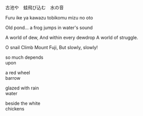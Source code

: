 ---
---
古池や　蛙飛び込む　水の音

Furu ike ya
kawazu tobikomu
mizu no oto


Old pond…
a frog jumps in
water's sound


A world of dew,
And within every dewdrop
A world of struggle.


O snail
Climb Mount Fuji,
But slowly, slowly!



so much depends  
upon

a red wheel  
barrow

glazed with rain  
water

beside the white  
chickens